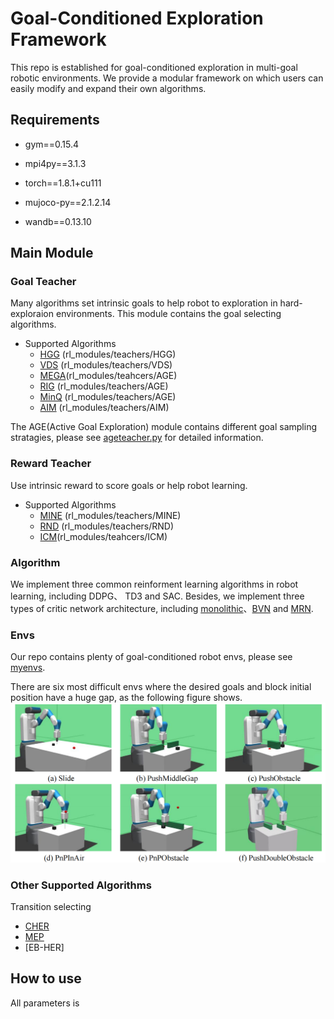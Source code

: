 # Goal-Conditioned Exploration Framework

This repo is established for goal-conditioned exploration in multi-goal robotic environments.
We provide a modular framework on which users can easily modify and expand their own algorithms.

## Requirements
- gym==0.15.4

- mpi4py==3.1.3

- torch==1.8.1+cu111

- mujoco-py==2.1.2.14

- wandb==0.13.10


## Main Module

### Goal Teacher
Many algorithms set intrinsic goals to help robot to exploration in hard-exploraion environments. This module contains the goal selecting algorithms.
- Supported Algorithms
    - [HGG](https://arxiv.org/abs/1906.04279)  (rl_modules/teachers/HGG) 
    - [VDS](https://arxiv.org/abs/2006.09641) (rl_modules/teachers/VDS)
    - [MEGA](https://arxiv.org/abs/2007.02832)(rl_modules/teahcers/AGE)
    - [RIG](https://arxiv.org/abs/1807.04742) (rl_modules/teachers/AGE)
    - [MinQ](https://arxiv.org/abs/1907.08225) (rl_modules/teachers/AGE)
    - [AIM](https://arxiv.org/abs/2105.13345) (rl_modules/teachers/AIM)

The AGE(Active Goal Exploration) module contains different goal sampling stratagies, please see [ageteacher.py](https://github.com/poisonwine/Goal-Conditioned-Exploration/blob/master/rl_modules/teachers/AGE/ageteacher.py) for detailed information.

### Reward Teacher
Use intrinsic reward to score goals or help robot learning.
 - Supported Algorithms
    - [MINE](https://arxiv.org/abs/2103.08107)  (rl_modules/teachers/MINE) 
    - [RND](https://arxiv.org/abs/1810.12894) (rl_modules/teachers/RND)
    - [ICM](https://arxiv.org/abs/1705.05363)(rl_modules/teahcers/ICM)


### Algorithm
We implement three common reinforment learning  algorithms in robot learning, including DDPG、 TD3 and SAC. Besides, we implement three types of critic network architecture, including [monolithic](https://github.com/poisonwine/Goal-Conditioned-Exploration/blob/master/rl_modules/models.py)、[BVN](https://arxiv.org/abs/2204.13695) and [MRN](https://arxiv.org/abs/2208.08133).

### Envs
Our repo contains plenty of  goal-conditioned robot envs, please see [myenvs](https://github.com/poisonwine/Goal-Conditioned-Exploration/tree/master/myenvs/__init__.py). 

There are six most difficult envs where  the desired goals and block initial position have a huge gap, as the following figure shows.
![hard_envs](./fetchenv_hard.png)


### Other Supported Algorithms
Transition selecting
- [CHER](https://dl.acm.org/doi/10.5555/3454287.3455418)
- [MEP](https://arxiv.org/abs/1905.08786v1)
- [EB-HER]


## How to use

All parameters is 